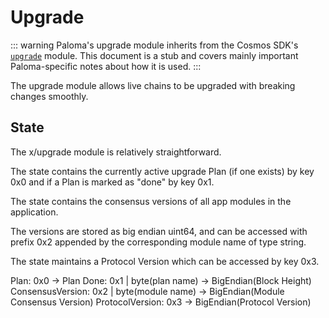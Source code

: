 # Upgrade

::: warning
Paloma's upgrade module inherits from the Cosmos SDK's [`upgrade`](https://docs.cosmos.network/master/modules/upgrade/) module. This document is a stub and covers mainly important Paloma-specific notes about how it is used.
:::

The upgrade module allows live chains to be upgraded with breaking changes smoothly. 

## State

The x/upgrade module is relatively straightforward. 

The state contains the currently active upgrade Plan (if one exists) by key 0x0 and if a Plan is marked as "done" by key 0x1. 

The state contains the consensus versions of all app modules in the application. 

The versions are stored as big endian uint64, and can be accessed with prefix 0x2 appended by the corresponding module name of type string. 

The state maintains a Protocol Version which can be accessed by key 0x3.

Plan: 0x0 -> Plan
Done: 0x1 | byte(plan name) -> BigEndian(Block Height)
ConsensusVersion: 0x2 | byte(module name) -> BigEndian(Module Consensus Version)
ProtocolVersion: 0x3 -> BigEndian(Protocol Version)